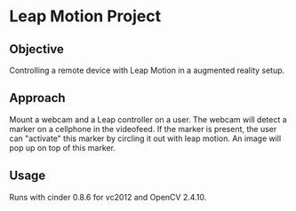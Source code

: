 # Leap Motion Project

## Objective

Controlling a remote device with Leap Motion in a augmented reality setup.

## Approach

Mount a webcam and a Leap controller on a user. The webcam will detect a marker on a cellphone in the videofeed. If the marker is present, the user can "activate" this marker by circling it out with leap motion. An image will pop up on top of this marker. 

## Usage

Runs with cinder 0.8.6 for vc2012 and OpenCV 2.4.10.


